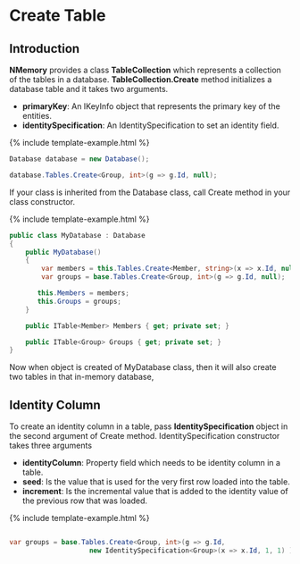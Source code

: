 # Create Table

## Introduction
 
**NMemory** provides a class **TableCollection** which represents a collection of the tables in a database. **TableCollection.Create** method initializes a database table and it takes two arguments.

 - **primaryKey**: An IKeyInfo object that represents the primary key of the entities.
 - **identitySpecification**: An IdentitySpecification to set an identity field.

{% include template-example.html %} 
```csharp
Database database = new Database();

database.Tables.Create<Group, int>(g => g.Id, null);
```

If your class is inherited from the Database class, call Create method in your class constructor. 

{% include template-example.html %} 
```csharp
public class MyDatabase : Database
{
    public MyDatabase()
    {
        var members = this.Tables.Create<Member, string>(x => x.Id, null);
        var groups = base.Tables.Create<Group, int>(g => g.Id, null);

       this.Members = members;
       this.Groups = groups;
    }

    public ITable<Member> Members { get; private set; }

    public ITable<Group> Groups { get; private set; }
}
```

Now when object is created of MyDatabase class, then it will also create two tables in that in-memory database, 

## Identity Column

To create an identity column in a table, pass **IdentitySpecification** object in the second argument of Create method. IdentitySpecification constructor takes three arguments

 - **identityColumn**: Property field which needs to be identity column in a table.
 - **seed**: Is the value that is used for the very first row loaded into the table.
 - **increment**: Is the incremental value that is added to the identity value of the previous row that was loaded.

{% include template-example.html %} 
```csharp

var groups = base.Tables.Create<Group, int>(g => g.Id, 
                    new IdentitySpecification<Group>(x => x.Id, 1, 1) );

```


